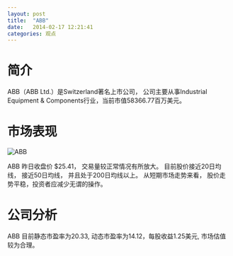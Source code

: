 ```yaml
---
layout: post
title:  "ABB"
date:   2014-02-17 12:21:41
categories: 观点
---
```


# 简介
ABB（ABB Ltd.）是Switzerland著名上市公司，
公司主要从事Industrial Equipment & Components行业，当前市值58366.77百万美元。

# 市场表现

![ABB](http://finviz.com/chart.ashx?t=ABB&ty=c&ta=1&p=d&s=l)

ABB 昨日收盘价 $25.41，
交易量较正常情况有所放大。
目前股价接近20日均线，
接近50日均线，
并且处于200日均线以上。
从短期市场走势来看，
股价走势平稳，投资者应减少无谓的操作。

# 公司分析
ABB 目前静态市盈率为20.33, 动态市盈率为14.12，每股收益1.25美元,
市场估值较为合理。
